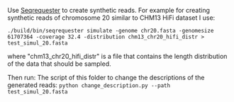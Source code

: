 Use [Seqrequester](https://github.com/marbl/seqrequester) to create synthetic reads.
For example for creating synthetic reads of chromosome 20 similar to CHM13 HiFi dataset I use:

`./build/bin/seqrequester simulate -genome chr20.fasta -genomesize 61707364 -coverage 32.4 -distribution chm13_chr20_hifi_distr > test_simul_20.fasta`

where "chm13_chr20_hifi_distr" is a file that contains the length distribution of the data that should be sampled.

Then run: The script of this folder to change the descriptions of the generated reads:
`python change_description.py --path test_simul_20.fasta`
